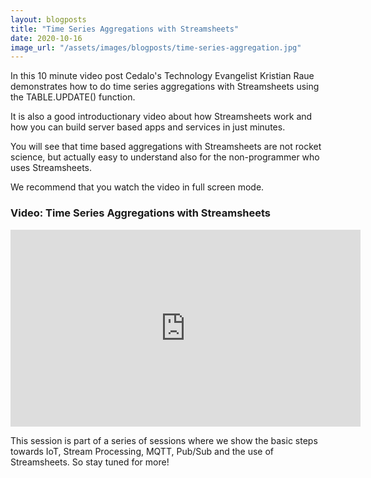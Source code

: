 ```yaml
---
layout: blogposts
title: "Time Series Aggregations with Streamsheets"
date: 2020-10-16
image_url: "/assets/images/blogposts/time-series-aggregation.jpg"
---
```


In this 10 minute video post Cedalo's Technology Evangelist Kristian Raue demonstrates how to do time series aggregations with Streamsheets using the TABLE.UPDATE() function. 

It is also a good introductionary video about how Streamsheets work and how you can build server based apps and services in just minutes.

You will see that time based aggregations with Streamsheets are not rocket science, but actually easy to understand also for the non-programmer who uses Streamsheets.

We recommend that you watch the video in full screen mode.


### Video: Time Series Aggregations with Streamsheets

<div class="iframe-container">
    <iframe width="560" height="315" src="https://www.youtube.com/embed/FOrg4fN4AJo" frameborder="0" allow="accelerometer; autoplay; encrypted-media; gyroscope; picture-in-picture" allowfullscreen></iframe>
</div>

This session is part of a series of sessions where we show the basic steps towards IoT, Stream Processing, MQTT, Pub/Sub and the use of Streamsheets. So stay tuned for more! 